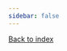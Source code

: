 ```yaml
---
sidebar: false
---
```


<script setup>
    import TechRadar from '../../../components/TechRadar.vue'
</script>

[Back to index][index]

<TechRadar title="Platform Tech Radar" />

<style>
    div .container {
        margin: 0 !important;
    }
</style>

[index]: what-is-it